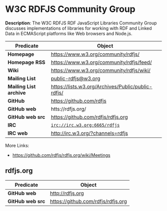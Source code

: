 
# W3C RDFJS Community Group

**Description**: The W3C RDFJS RDF JavaScript Libraries Community Group discusses implementations of libraries for working with RDF and Linked Data in ECMAScript platforms like Web browsers and Node.js.

| Predicate | Object |
|-----------|--------|
| **Homepage** | https://www.w3.org/community/rdfjs/
| **Homepage RSS** | https://www.w3.org/community/rdfjs/feed/
| **Wiki** | https://www.w3.org/community/rdfjs/wiki/
| **Mailing List** | public-rdfjs@w3.org
| **Mailing List archive** | https://lists.w3.org/Archives/Public/public-rdfjs/
| **GitHub** | https://github.com/rdfjs
| **GitHub web** | htts://rdfjs.org/
| **GitHub web src** | https://github.com/rdfjs/rdfjs.org
| **IRC** | [`irc://irc.w3.org:6665/rdfjs`](irc://irc.w3.org:6665/rdfjs)
| **IRC web** | http://irc.w3.org/?channels=rdfjs

More Links:

* https://github.com/rdfjs/rdfjs.org/wiki/Meetings


## rdfjs.org
| Predicate | Object |
|-----------|--------|
| **GitHub web** | http://rdfjs.org
| **GitHub web src** | https://github.com/rdfjs/rdfjs.org
